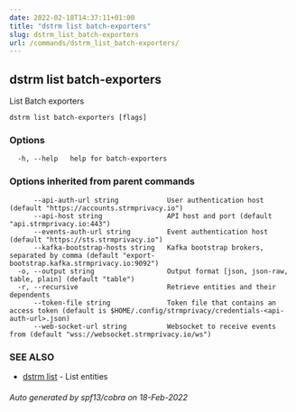 ```yaml
---
date: 2022-02-18T14:37:11+01:00
title: "dstrm list batch-exporters"
slug: dstrm_list_batch-exporters
url: /commands/dstrm_list_batch-exporters/
---
```

## dstrm list batch-exporters

List Batch exporters

```
dstrm list batch-exporters [flags]
```

### Options

```
  -h, --help   help for batch-exporters
```

### Options inherited from parent commands

```
      --api-auth-url string            User authentication host (default "https://accounts.strmprivacy.io")
      --api-host string                API host and port (default "api.strmprivacy.io:443")
      --events-auth-url string         Event authentication host (default "https://sts.strmprivacy.io")
      --kafka-bootstrap-hosts string   Kafka bootstrap brokers, separated by comma (default "export-bootstrap.kafka.strmprivacy.io:9092")
  -o, --output string                  Output format [json, json-raw, table, plain] (default "table")
  -r, --recursive                      Retrieve entities and their dependents
      --token-file string              Token file that contains an access token (default is $HOME/.config/strmprivacy/credentials-<api-auth-url>.json)
      --web-socket-url string          Websocket to receive events from (default "wss://websocket.strmprivacy.io/ws")
```

### SEE ALSO

* [dstrm list](dstrm_list.md)	 - List entities

###### Auto generated by spf13/cobra on 18-Feb-2022
